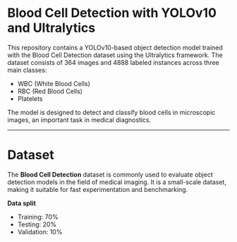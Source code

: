 # Blood Cell Detection with YOLOv10 and Ultralytics
This repository contains a YOLOv10-based object detection model trained with the Blood Cell Detection dataset using the Ultralytics framework. The dataset consists of 364 images and 4888 labeled instances across three main classes:

* WBC (White Blood Cells)
* RBC (Red Blood Cells)
* Platelets
  
The model is designed to detect and classify blood cells in microscopic images, an important task in medical diagnostics.

-----------------------------------------------------------------------------

# Dataset

The **Blood Cell Detection** dataset is commonly used to evaluate object detection models in the field of medical imaging. It is a small-scale dataset, making it suitable for fast experimentation and benchmarking.

**Data split**
* Training: 70%
* Testing: 20%
* Validation: 10%
